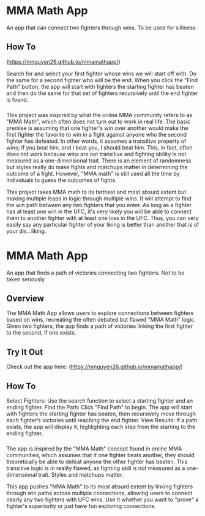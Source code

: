 # MMA Math App

An app that can connect two fighters through wins. To be used for silliness

## How To

(https://mnguyen26.github.io/mmamathapp/)

Search for and select your first fighter whose wins we will start off with. Do the same for a second fighter who will be the end. When you click the "Find Path" button, the app will start with fighters the starting fighter has beaten and then do the same for that set of fighters recursively until the end fighter is found.

### 

This project was inspired by what the online MMA community refers to as "MMA Math", which often does not turn out to work in real life. The basic premise is assuming that one fighter's win over another would make the first fighter the favorite to win in a fight against anyone who the second fighter has defeated. In other words, it assumes a transitive property of wins; if you beat him, and I beat you, I should beat him. This, in fact, often does not work because wins are not transitive and fighting ability is not measured as a one-dimensional trait. There is an element of randomness but styles really do make fights and matchups matter in determining the outcome of a fight. However, "MMA math" is still used all the time by individuals to guess the outcomes of fights.

This project takes MMA math to its farthest and most absurd extent but making multiple leaps in logic through multiple wins. It will attempt to find the win path between any two fighters that you enter. As long as a fighter has at least one win in the UFC, it's very likely you will be able to connect them to another fighter with at least one loss in the UFC. Thus, you can very easily say any particular fighter of your liking is better than another that is of your dis...liking.



# MMA Math App
An app that finds a path of victories connecting two fighters. Not to be taken seriously

## Overview
The MMA Math App allows users to explore connections between fighters based on wins, recreating the often debated but flawed "MMA Math" logic. Given two fighters, the app finds a path of victories linking the first fighter to the second, if one exists.

## Try It Out
Check out the app here: (https://mnguyen26.github.io/mmamathapp/)

## How To
Select Fighters: Use the search function to select a starting fighter and an ending fighter.
Find the Path: Click "Find Path" to begin. The app will start with fighters the starting fighter has beaten, then recursively move through each fighter’s victories until reaching the end fighter.
View Results: If a path exists, the app will display it, highlighting each step from the starting to the ending fighter.

###
The app is inspired by the "MMA Math" concept found in online MMA communities, which assumes that if one fighter beats another, they should theoretically be able to defeat anyone the other fighter has beaten. This transitive logic is in reality flawed, as fighting skill is not measured as a one-dimensional trait. Styles and matchups matter.

This app pushes "MMA Math" to its most absurd extent by linking fighters through win paths across multiple connections, allowing users to connect nearly any two fighters with UFC wins. Use it whether you want to "prove" a fighter's superiority or just have fun exploring connections.